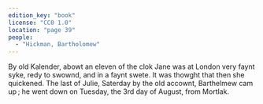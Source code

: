 ```yaml
---
edition_key: "book"
license: "CC0 1.0"
location: "page 39"
people:
  - "Hickman, Bartholomew"
---
```

By old Kalender, abowt an eleven of the clok Jane was
at London very faynt syke, redy to swownd, and in a faynt swete.
It was thowght that then she quickened. The last of Julie,
Saterday by the old accownt, Barthelmew cam up ; he went down
on Tuesday, the 3rd day of August, from Mortlak.
